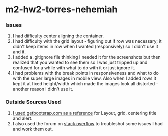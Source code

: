 # m2-hw2-torres-nehemiah

### Issues

1. I had difficulty center aligning the container.
2. I had difficulty with the grid layout - figuring out if row was necessary; it didn't keep items in row when I wanted (responsively) so I didn't use it and it.
3. I added a .gitignore file thinking I needed it for the screenshots but then realized that you wanted to see them so I was just tripped up and confused for a while with what to do with it or just ignore it.
4. I had problems with the break points in responsiveness and what to do with the super large images in mobile view. Also when I added rows it kept it at fixed height/width which made the images look all distorted - another reason i didn't use it.

### Outside Sources Used

1. [I used getbootsrap.com as a reference](https://getbootstrap.com/docs/4.2/layout/overview/) for Layout, grid, centering title and alert.
2. I also used the forum on [stack overflow](https://stackoverflow.com/) to troubleshot some issues I had and work them out.
